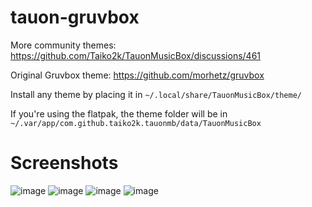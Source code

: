 # tauon-gruvbox
More community themes:
https://github.com/Taiko2k/TauonMusicBox/discussions/461

Original Gruvbox theme: https://github.com/morhetz/gruvbox

Install any theme by placing it in `~/.local/share/TauonMusicBox/theme/`

If you're using the flatpak, the theme folder will be in `~/.var/app/com.github.taiko2k.tauonmb/data/TauonMusicBox`

# Screenshots
![image](https://user-images.githubusercontent.com/87790164/129791516-34dd2a7f-7152-4502-8777-f594644fc677.png)
![image](https://user-images.githubusercontent.com/87790164/129791573-5a340f65-8f6d-40f7-91fe-1e02406e78aa.png)
![image](https://user-images.githubusercontent.com/87790164/129791764-7f780ca3-e800-40f7-9a4e-4406f3ac0b51.png)
![image](https://user-images.githubusercontent.com/87790164/129791905-f524c2d5-696c-466b-a460-81d9beb9931f.png)


